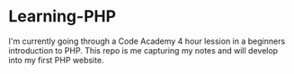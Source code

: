 # Learning-PHP

I'm currently going through a Code Academy 4 hour lession in a beginners introduction to PHP.
This repo is me capturing my notes and will develop into my first PHP website.

